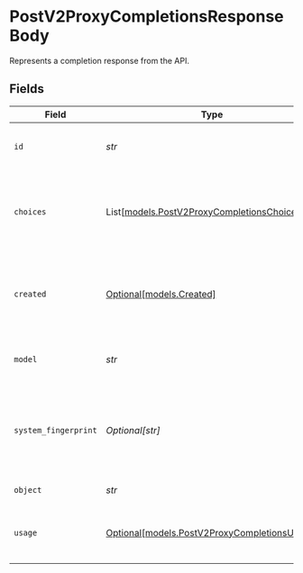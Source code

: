 # PostV2ProxyCompletionsResponseBody

Represents a completion response from the API.


## Fields

| Field                                                                                    | Type                                                                                     | Required                                                                                 | Description                                                                              |
| ---------------------------------------------------------------------------------------- | ---------------------------------------------------------------------------------------- | ---------------------------------------------------------------------------------------- | ---------------------------------------------------------------------------------------- |
| `id`                                                                                     | *str*                                                                                    | :heavy_check_mark:                                                                       | A unique identifier for the completion.                                                  |
| `choices`                                                                                | List[[models.PostV2ProxyCompletionsChoices](../models/postv2proxycompletionschoices.md)] | :heavy_check_mark:                                                                       | The list of completion choices the model generated for the input prompt.                 |
| `created`                                                                                | [Optional[models.Created]](../models/created.md)                                         | :heavy_minus_sign:                                                                       | The Unix timestamp (in seconds) of when the chat completion was created.                 |
| `model`                                                                                  | *str*                                                                                    | :heavy_check_mark:                                                                       | The model used for the chat completion.                                                  |
| `system_fingerprint`                                                                     | *Optional[str]*                                                                          | :heavy_minus_sign:                                                                       | This fingerprint represents the backend configuration that the model runs with.          |
| `object`                                                                                 | *str*                                                                                    | :heavy_check_mark:                                                                       | The object type                                                                          |
| `usage`                                                                                  | [Optional[models.PostV2ProxyCompletionsUsage]](../models/postv2proxycompletionsusage.md) | :heavy_minus_sign:                                                                       | Usage statistics for the completion request.                                             |